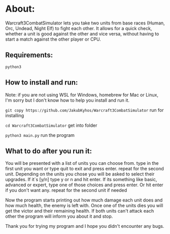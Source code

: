 <h1>About:</h1>
<p>Warcraft3CombatSimulator lets you take two units from base races (Human, Orc, Undead, Night Elf) to fight each other.
It allows for a quick check, whether a unit is good against the other and vice versa, without having to start a match against the other player or CPU.</p>

<h2>Requirements:</h2>

`python3`

<h2>How to install and run:</h2>
<p> Note: if you are not using WSL for Windows, homebrew for Mac or Linux, I'm sorry but I don't know how to help you install and run it.</p>

`git copy https://github.com/JakubKyhos/Warcraft3CombatSimulator` run for installing

`cd Warcraft3CombatSimulator` get into folder

`python3 main.py` run the program

<h2>What to do after you run it:</h2>
<p>You will be presented with a list of units you can choose from.
type in the first unit you want or type quit to exit and press enter.
repeat for the second unit.
Depending on the units you chose you will be asked to select their upgrades.
If it`s [y/n] type y or n and hit enter.
If its something like basic, advanced or expert, type one of those choices and press enter. Or hit enter if you don't want any.
repeat for the second unit if needed</p>

<p>Now the program starts printing out how much damage each unit does and how much health, the enemy is left with.
Once one of the units dies you will get the victor and their remaining health.
If both units can't attack each other the program will inform you about it and stop.</p>

<p>Thank you for trying my program and I hope you didn't encounter any bugs.</p>
